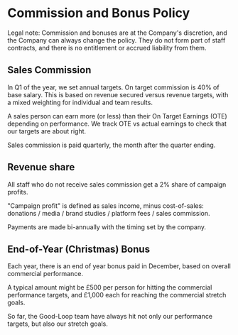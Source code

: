 
# Commission and Bonus Policy

Legal note: Commission and bonuses are at the Company's discretion, and the Company can always change the policy. They do not form part
of staff contracts, and there is no entitlement or accrued liability from them.

## Sales Commission

In Q1 of the year, we set annual targets. On target commission is 40% of base salary. This is based on revenue secured versus revenue targets, with a mixed weighting for individual and team results. 

A sales person can earn more (or less) than their On Target Earnings (OTE) depending on performance. We track OTE vs actual earnings to check that our targets are about right.

Sales commission is paid quarterly, the month after the quarter ending. 

## Revenue share

All staff who do not receive sales commission get a 2% share of campaign profits.

"Campaign profit" is defined as sales income, minus cost-of-sales: donations / media / brand studies / platform fees / sales commission.

Payments are made bi-annually with the timing set by the company.

## End-of-Year (Christmas) Bonus

Each year, there is an end of year bonus paid in December, based on overall commercial performance.

A typical amount might be £500 per person for hitting the commercial performance targets, and £1,000 each for reaching the commercial stretch goals.

So far, the Good-Loop team have always hit not only our performance targets, but also our stretch goals.
